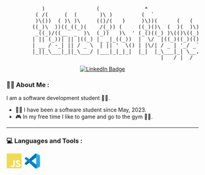 <pre>
           )                (              *                            
         ( /(     (  (       )\ )         (  `                           
         )\())  ( )\ )\     (()/(   )     )\))(      (   (  ( (          
        ((_)\  ))((_((_)(    /(_)) (     ((_)()\  (  )(  )\))()\ )  (    
         _((_)/((__  _  )\  (_))   )\  ' (_()((_) )\(()\((_))(()/(  )\ ) 
        | || (_))| || |((_) |_ _|_((_))  |  \/  |((_)((_)(()(_)(_))_(_/( 
        | __ / -_| || / _ \  | || '  \() | |\/| / _ | '_/ _` | || | ' \))
        |_||_\___|_||_\___/ |___|_|_|_|  |_|  |_\___|_| \__, |\_, |_||_| 
                                                |___/ |__/       
</pre>

<div id="badges" align="center">
  <a href="https://www.linkedin.com/in/morgyn-peay-567560271/">
  <img src="https://img.shields.io/badge/LinkedIn-blue?logo=linkedin&logoColor=white&style=flat" alt="LinkedIn Badge"/>
  </a>
</div>

### :raising_hand_woman: About Me :

I am a software development student :woman_student:.

- :woman_technologist: I have been a software student since May, 2023.
- :video_game: In my free time I like to game and go to the gym :running_woman:.

---

### :computer: Languages and Tools :
<div>
  <img src="https://github.com/devicons/devicon/blob/master/icons/javascript/javascript-plain.svg" title="JavaScript" alt="JavaScript" width="40" height="40"/>&nbsp;
  <img src="https://github.com/devicons/devicon/blob/master/icons/vscode/vscode-original.svg" title="VSCode" alt="VSCode" width="40" height="40"/>&nbsp;
</div>
